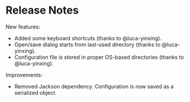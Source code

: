 # Release Notes

New features:

- Added some keyboard shortcuts (thanks to @luca-yinxing).
- Open/save dialog starts from last-used directory (thanks to @luca-yinxing).
- Configuration file is stored in proper OS-based directories (thanks to @luca-yinxing).

Improvements:

- Removed Jackson dependency. Configuration is now saved as a serialized object.
